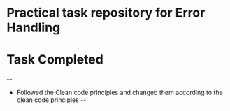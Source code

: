 # Practical task repository for Error Handling

# Task Completed
--
* Followed the Clean code principles and changed them according to the clean code principles
--



